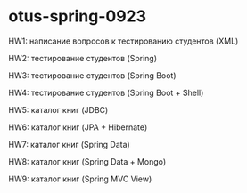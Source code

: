 # otus-spring-0923

HW1: написание вопросов к тестированию студентов (XML)


HW2: тестирование студентов (Spring)


HW3: тестирование студентов (Spring Boot)


HW4: тестирование студентов (Spring Boot + Shell)


HW5: каталог книг (JDBC)


HW6: каталог книг (JPA + Hibernate)


HW7: каталог книг (Spring Data)


HW8: каталог книг (Spring Data + Mongo)


HW9: каталог книг (Spring MVC View)
